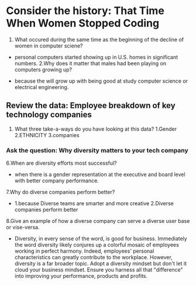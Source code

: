 # Consider the history: That Time When Women Stopped Coding

1. What occured during the same time as the beginning of the decline of women in computer sciene?

* personal computers started showing up in U.S. homes in significant numbers.
2.Why does it matter that males had been playing on computers growing up?

* because the will grow up with being good at study computer science or electrical engineering.

## Review the data: Employee breakdown of key technology companies

1. What three take-a-ways do you have looking at this data?
 1.Gender
 2.ETHNICITY
 3.companies

### Ask the question: Why diversity matters to your tech company

6.When are diversity efforts most successful?

* when there is a gender representation at the executive and board level with better company performance.  

7.Why do diverse companies perform better?

* 1.because Diverse teams are smarter and more creative
  2.Diverse companies perform better

8.Give an example of how a diverse company can serve a diverse user base or vise-versa.

* Diversity, in every sense of the word, is good for business. Immediately the word diversity likely conjures up a colorful mosaic of employees working in perfect harmony. Indeed, employees' personal characteristics can greatly contribute to the workplace. However, diversity is a far broader topic. Adopt a diversity mindset but don't let it cloud your business mindset. Ensure you harness all that "difference" into improving your performance, products and profits.